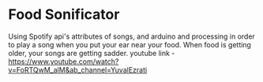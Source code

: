 # Food Sonificator
Using Spotify api's attributes of songs, and arduino and processing in order to play a song when you put your ear near your food.
When food is getting older, your songs are getting sadder.
youtube link - https://www.youtube.com/watch?v=FoRTQwM_alM&ab_channel=YuvalEzrati
